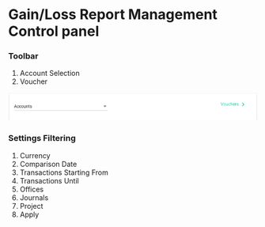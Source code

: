 # Gain/Loss Report Management Control panel

### Toolbar

1. Account Selection
2. Voucher

![](../../.gitbook/assets/image%20%2845%29.png)

### Settings Filtering 

1. Currency
2. Comparison Date
3. Transactions Starting From
4. Transactions Until
5. Offices
6. Journals
7. Project
8. Apply

